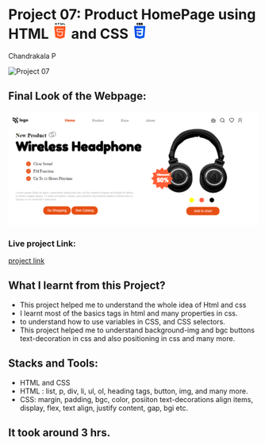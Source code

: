 # Project 07: Product HomePage using HTML ![](./final-look/html-5.png) and CSS ![](./final-look/css-3.png)

Chandrakala P

![Project 07](https://img.shields.io/badge/Project%20-07-purple)

## Final Look of the Webpage:

![Final Look of the Website](./final-look/final.PNG)

### Live project Link:

[project link](https://product-home-page-project7.netlify.app/)

## What I learnt from this Project?

- This project helped me to understand the whole idea of Html and css
- I learnt most of the basics tags in html and many properties in css.
- to understand how to use variables in CSS, and CSS selectors.
- This project helped me to understand background-img and bgc buttons text-decoration in css and also positioning in css and many more.

## Stacks and Tools:

- HTML and CSS
- HTML : list, p, div, li, ul, ol, heading tags, button, img, and many more.
- CSS: margin, padding, bgc, color, posiiton text-decorations align items, display, flex, text align, justify content, gap, bgi etc.

## It took around 3 hrs.
